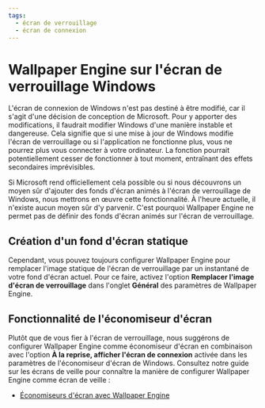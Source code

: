 ```yaml
---
tags:
  - écran de verrouillage
  - écran de connexion
---
```


# Wallpaper Engine sur l'écran de verrouillage Windows

L'écran de connexion de Windows n'est pas destiné à être modifié, car il s'agit d'une décision de conception de Microsoft. Pour y apporter des modifications, il faudrait modifier Windows d'une manière instable et dangereuse. Cela signifie que si une mise à jour de Windows modifie l'écran de verrouillage ou si l'application ne fonctionne plus, vous ne pourrez plus vous connecter à votre ordinateur. La fonction pourrait potentiellement cesser de fonctionner à tout moment, entraînant des effets secondaires imprévisibles.

Si Microsoft rend officiellement cela possible ou si nous découvrons un moyen sûr d'ajouter des fonds d'écran animés à l'écran de verrouillage de Windows, nous mettrons en œuvre cette fonctionnalité. À l'heure actuelle, il n'existe aucun moyen sûr d'y parvenir. C'est pourquoi Wallpaper Engine ne permet pas de définir des fonds d'écran animés sur l'écran de verrouillage.

## Création d'un fond d'écran statique

Cependant, vous pouvez toujours configurer Wallpaper Engine pour remplacer l'image statique de l'écran de verrouillage par un instantané de votre fond d'écran actuel. Pour ce faire, activez l'option **Remplacer l'image d'écran de verrouillage** dans l'onglet **Général** des paramètres de Wallpaper Engine.

## Fonctionnalité de l'économiseur d'écran

Plutôt que de vous fier à l'écran de verrouillage, nous suggérons de configurer Wallpaper Engine comme économiseur d'écran en combinaison avec l'option **À la reprise, afficher l'écran de connexion** activée dans les paramètres de l'économiseur d'écran de Windows. Consultez notre guide sur les écrans de veille pour connaître la manière de configurer Wallpaper Engine comme écran de veille :

* [Économiseurs d'écran avec Wallpaper Engine](/functionality/screensaver.html)